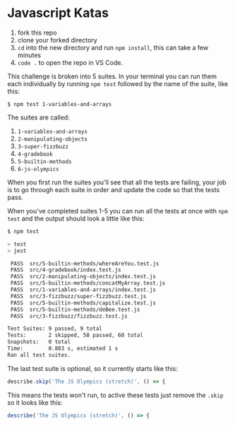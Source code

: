 # Javascript Katas

1. fork this repo
2. clone your forked directory
3. `cd` into the new directory and run `npm install`, this can take a few minutes
4. `code .` to open the repo in VS Code.  

This challenge is broken into 5 suites. In your terminal you can run them each individually by running `npm test` followed by the name of the suite, like this:

```
$ npm test 1-variables-and-arrays
```

The suites are called:

1. `1-variables-and-arrays`
2. `2-manipulating-objects`
3. `3-super-fizzbuzz`
4. `4-gradebook`
5. `5-builtin-methods`
6. `6-js-olympics` 

When you first run the suites you'll see that all the tests are failing, your job is to go through each suite in order and update the code so that the tests pass.

When you've completed suites 1-5 you can run all the tests at once with `npm test` and the output should look a little like this:

```sh
$ npm test

> test
> jest

 PASS  src/5-builtin-methods/whereAreYou.test.js
 PASS  src/4-gradebook/index.test.js
 PASS  src/2-manipulating-objects/index.test.js
 PASS  src/5-builtin-methods/concatMyArray.test.js
 PASS  src/1-variables-and-arrays/index.test.js
 PASS  src/3-fizzbuzz/super-fizzbuzz.test.js
 PASS  src/5-builtin-methods/capitalize.test.js
 PASS  src/5-builtin-methods/deBee.test.js
 PASS  src/3-fizzbuzz/fizzbuzz.test.js

Test Suites: 9 passed, 9 total
Tests:       2 skipped, 58 passed, 60 total
Snapshots:   0 total
Time:        0.883 s, estimated 1 s
Ran all test suites.
```

The last test suite is optional, so it currently starts like this:

```js
describe.skip('The JS Olympics (stretch)', () => {
```

This means the tests won't run, to active these tests just remove the `.skip` so it looks like this:

```js
describe('The JS Olympics (stretch)', () => {
```
